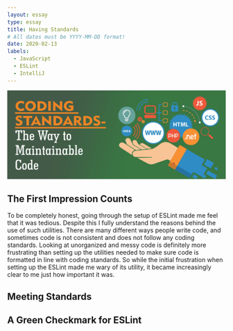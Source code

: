 ```yaml
---
layout: essay
type: essay
title: Having Standards
# All dates must be YYYY-MM-DD format!
date: 2020-02-13
labels:
  - JavaScript
  - ESLint
  - IntelliJ
---
```


<img class="ui image" src="../images/codingstandards.png">

## The First Impression Counts

To be completely honest, going through the setup of ESLint made me feel that it was tedious. Despite this I fully understand the reasons behind the use of such utilities. There are many different ways people write code, and sometimes code is not consistent and does not follow any coding standards. Looking at unorganized and messy code is definitely more frustrating than setting up the utilities needed to make sure code is formatted in line with coding standards. So while the initial frustration when setting up the ESLint made me wary of its utility, it became increasingly clear to me just how important it was.

## Meeting Standards



## A Green Checkmark for ESLint

